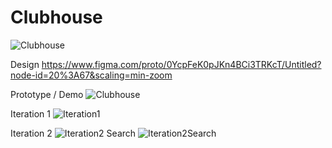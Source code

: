 # Clubhouse

![Clubhouse](https://repository-images.githubusercontent.com/322327619/ae8dd080-4946-11eb-97e0-accd4ff35baf)

Design https://www.figma.com/proto/0YcpFeK0pJKn4BCi3TRKcT/Untitled?node-id=20%3A67&scaling=min-zoom

Prototype / Demo
![Clubhouse](https://i.imgur.com/sJSwDTl.png)

Iteration 1
![Iteration1](https://i.imgur.com/cY6Lfcm.png)


Iteration 2
![Iteration2](https://i.imgur.com/nVNIt82.png)
Search
![Iteration2Search](https://i.imgur.com/jcowiFl.png)
